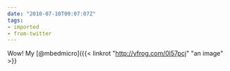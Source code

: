 ```yaml
---
date: "2010-07-10T09:07:07Z"
tags:
- imported
- from-twitter
---
```

Wow\! My [@mbedmicro]({{< linkrot "http://yfrog.com/0l57pcj" "an image" >}}
